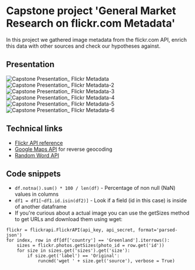 # Capstone project 'General Market Research on flickr.com Metadata'

In this project we gathered image metadata from the flickr.com API, enrich this data with other sources and check our hypotheses against.

## Presentation

![Capstone Presentation_ Flickr Metadata](https://github.com/BrittaZa/Capstone_Flickr_Metadata/assets/3992727/1a59ef69-a1cc-497f-9f42-7592c9e54671)
![Capstone Presentation_ Flickr Metadata-2](https://github.com/BrittaZa/Capstone_Flickr_Metadata/assets/3992727/eaec69b3-e286-40fd-a81d-9184e317cac4)
![Capstone Presentation_ Flickr Metadata-3](https://github.com/BrittaZa/Capstone_Flickr_Metadata/assets/3992727/83b18c8e-8fe2-4576-b956-be1471b56016)
![Capstone Presentation_ Flickr Metadata-4](https://github.com/BrittaZa/Capstone_Flickr_Metadata/assets/3992727/8d8bb126-7e0a-44d8-b9ac-17c2908653df)
![Capstone Presentation_ Flickr Metadata-5](https://github.com/BrittaZa/Capstone_Flickr_Metadata/assets/3992727/9f016263-8316-4947-9a73-2df6d483f133)
![Capstone Presentation_ Flickr Metadata-6](https://github.com/BrittaZa/Capstone_Flickr_Metadata/assets/3992727/f4b4586f-9ac2-486a-b8e9-347d5de714a6)


## Technical links
- [Flickr API reference](https://www.flickr.com/services/api/)<br>
- [Google Maps API](https://developers.google.com/maps/documentation/geocoding/requests-reverse-geocoding?hl=en) for reverse geocoding<br>
- [Random Word API](https://random-word-api.herokuapp.com/home)<br>

## Code snippets
- ```df.notna().sum() * 100 / len(df)``` - Percentage of non null (NaN) values in columns
- ```df1 = df1[~df1.id.isin(df2)]``` - Look if a field (id in this case) is inside of another dataframe
- If you're curious about a actual image you can use the getSizes method to get URLs and download them using wget:
```
flickr = flickrapi.FlickrAPI(api_key, api_secret, format='parsed-json')
for index, row in df[df['country'] == 'Greenland'].iterrows():
    sizes = flickr.photos.getSizes(photo_id = row.get('id'))
    for size in sizes.get('sizes').get('size'):
        if size.get('label') == 'Original':
            runcmd('wget ' + size.get('source'), verbose = True)
```

